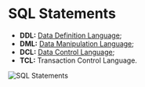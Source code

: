 # SQL Statements

- **DDL:** [Data Definition Language](https://en.wikipedia.org/wiki/Data_definition_language);
- **DML:** [Data Manipulation Language](https://en.wikipedia.org/wiki/Data_manipulation_language);
- **DCL:** [Data Control Language](https://en.wikipedia.org/wiki/Data_control_language);
- **TCL:** Transaction Control Language.

![SQL Statements](/media/figures/statements.png)

